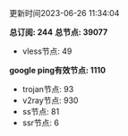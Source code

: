 更新时间2023-06-26 11:34:04

**总订阅: 244**
**总节点: 39077**
- vless节点: 49

**google ping有效节点: 1110**
- trojan节点: 93
- v2ray节点: 930
- ss节点: 81
- ssr节点: 6
